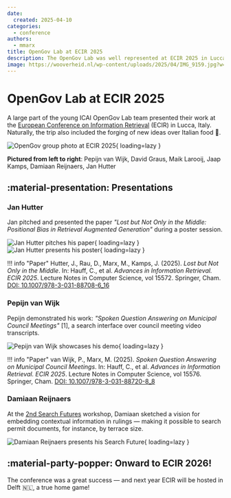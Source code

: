 ```yaml
---
date:
  created: 2025-04-10
categories:
  - conference
authors:
  - mmarx
title: OpenGov Lab at ECIR 2025
description: The OpenGov Lab was well represented at ECIR 2025 in Lucca, Italy. Lab members presented papers, demos, and visions for the future of search.
image: https://wooverheid.nl/wp-content/uploads/2025/04/IMG_9159.jpg?w=1024
---
```


# OpenGov Lab at ECIR 2025

A large part of the young ICAI OpenGov Lab team presented their work at the [European Conference on Information Retrieval](https://ecir2025.eu/) (ECIR) in Lucca, Italy.  
Naturally, the trip also included the forging of new ideas over Italian food 🍝.

![OpenGov group photo at ECIR 2025](https://wooverheid.nl/wp-content/uploads/2025/04/whatsapp-image-2025-04-10-at-18.09.36.jpeg?w=768){ loading=lazy }

**Pictured from left to right**: Pepijn van Wijk, David Graus, Maik Larooij, Jaap Kamps, Damiaan Reijnaers, Jan Hutter

<!-- more -->

## :material-presentation: Presentations

### Jan Hutter  
Jan pitched and presented the paper *"Lost but Not Only in the Middle: Positional Bias in Retrieval Augmented Generation"* during a poster session.

![Jan Hutter pitches his paper](https://wooverheid.nl/wp-content/uploads/2025/04/whatsapp-image-2025-04-10-at-18.09.36-2.jpeg?w=768){ loading=lazy }
![Jan Hutter presents his poster](https://wooverheid.nl/wp-content/uploads/2025/04/whatsapp-image-2025-04-10-at-18.15.56.jpeg?w=768){ loading=lazy }

!!! info "Paper"
    Hutter, J., Rau, D., Marx, M., Kamps, J. (2025). *Lost but Not Only in the Middle*. In: Hauff, C., et al. *Advances in Information Retrieval. ECIR 2025*. Lecture Notes in Computer Science, vol 15572. Springer, Cham. [DOI: 10.1007/978-3-031-88708-6_16](https://doi.org/10.1007/978-3-031-88708-6_16)

### Pepijn van Wijk  
Pepijn demonstrated his work: 
*"Spoken Question Answering on Municipal Council Meetings"* [1], 
a search interface over council meeting video transcripts.

![Pepijn van Wijk showcases his demo](https://wooverheid.nl/wp-content/uploads/2025/04/whatsapp-image-2025-04-10-at-18.09.36-1.jpeg?w=768){ loading=lazy }

!!! info "Paper"
    van Wijk, P., Marx, M. (2025). *Spoken Question Answering on Municipal Council Meetings*. In: Hauff, C., et al. *Advances in Information Retrieval. ECIR 2025*. Lecture Notes in Computer Science, vol 15576. Springer, Cham. [DOI: 10.1007/978-3-031-88720-8_8](https://doi.org/10.1007/978-3-031-88720-8_8)

### Damiaan Reijnaers  
At the [2nd Search Futures](https://searchfutures.github.io/) workshop, Damiaan sketched a vision for embedding contextual information in rulings — making it possible to search permit documents, for instance, by terrace size.

![Damiaan Reijnaers presents his Search Future](https://wooverheid.nl/wp-content/uploads/2025/04/whatsapp-image-2025-04-10-at-18.19.16.jpeg?w=768){ loading=lazy }

## :material-party-popper: Onward to ECIR 2026!

The conference was a great success — and next year ECIR will be hosted in Delft 🇳🇱, a true home game!
